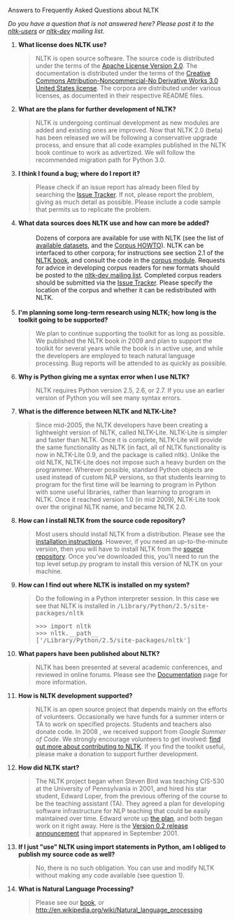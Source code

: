 Answers to Frequently Asked Questions about NLTK

<p><i>Do you have a question that is not answered here?  Please post it to the <a href="http://groups.google.com/group/nltk-users">nltk-users</a> or <a href="http://groups.google.com/group/nltk-dev">nltk-dev</a> mailing list.</i> </p><ol><li><b>What license does NLTK use?</b> </li><blockquote>NLTK is open source software.  The source code is distributed under the 
terms of the <a href="http://www.apache.org/licenses/LICENSE-2.0" rel="nofollow">Apache License Version 2.0</a>.  The documentation is distributed under the terms of the 
<a href="http://creativecommons.org/licenses/by-nc-nd/3.0/us/" rel="nofollow">Creative Commons Attribution-Noncommercial-No Derivative Works 3.0 United States license</a>. 
The corpora are distributed under various licenses, as documented in their respective README files. 
</blockquote><li><b>What are the plans for further development of NLTK?</b> </li><blockquote>NLTK is undergoing continual development as new modules are added and existing ones are improved.  Now that NLTK 2.0 (beta) has been released we will be following a conservative upgrade process, and ensure that all code examples published in the NLTK book continue to work as advertized.  We will follow the recommended migration path for Python 
3.0.<br /></blockquote><li><b>I think I found a bug; where do I report it?</b> </li><blockquote>Please check if an issue report has already been filed by searching the <a href="http://code.google.com/p/nltk/issues/list" rel="nofollow">Issue Tracker</a>.  If not, please report the problem, giving 
as much detail as possible.  Please include a code sample that 
permits us to replicate the problem. 
</blockquote><li><b>What data sources does NLTK use and how can more be added?<br /></b><div style="margin-left:40px"><br />Dozens of corpora are available for use with NLTK (see the list of <a href="https://sites.google.com/site/naturallanguagetoolkit/data.1383616540445">available datasets</a>, and the <a href="http://nltk.googlecode.com/svn/trunk/doc/howto/corpus.html">Corpus HOWTO</a>).  NLTK can be interfaced to other corpora; for instructions see section 2.1 of the <a href="https://sites.google.com/site/naturallanguagetoolkit/book.1383614193214">NLTK book</a>, and consult the code in the <a href="http://code.google.com/p/nltk/source/browse/trunk/nltk/nltk/corpus#corpus/reader">corpus module</a>.  Requests for advice in developing corpus readers for new formats should be posted to the <a href="http://groups.google.com/group/nltk-dev">nltk-dev mailing list</a>.  Completed corpus readers should be submitted via the <a href="http://code.google.com/p/nltk/issues/list" rel="nofollow">Issue Tracker</a>.  Please specify the location of the corpus and whether it can be redistributed with NLTK.<br /><br /></div></li><li><b>I'm planning some long-term research using NLTK; how long is the toolkit going to be supported?</b> </li><blockquote>We plan to continue supporting the toolkit for as long as 
possible.  We published the NLTK book in 2009 and plan to 
support the toolkit for several years while the book is in active 
use, and while the developers are employed to teach natural 
language processing.  Bug reports will be attended 
to as quickly as possible. 
</blockquote><li><b>Why is Python giving me a syntax error when I use NLTK?</b> </li><blockquote>NLTK requires Python version 2.5, 2.6, or 2.7.  If you use an earlier 
version of Python you will see many syntax errors.<br /></blockquote><li><b>What is the difference between NLTK and NLTK-Lite?</b> </li><blockquote>Since mid-2005, the NLTK developers have been creating a 
lightweight version of NLTK, called NLTK-Lite. NLTK-Lite is 
simpler and faster than NLTK. Once it is complete, NLTK-Lite will 
provide the same functionality as NLTK (in fact, all of NLTK 
functionality is now in NLTK-Lite 0.9, and the package is called 
nltk). Unlike the old NLTK, NLTK-Lite does not impose such a heavy 
burden on the programmer. Wherever possible, standard Python 
objects are used instead of custom NLP versions, so that students 
learning to program for the first time will be learning to program 
in Python with some useful libraries, rather than learning to 
program in NLTK.  Once it reached version 1.0 (in mid 2009), 
NLTK-Lite took over the original NLTK name, and became NLTK 
2.0. 
</blockquote><li><b>How can I install NLTK from the source code repository?</b> </li><blockquote>Most users should install NLTK from a distribution.  Please see 
the <a href="https://sites.google.com/site/naturallanguagetoolkit/download.1383615362424">installation instructions</a>.  However, if you need 
an up-to-the-minute version, then you will have to install NLTK 
from the <a href="http://code.google.com/p/nltk/source/checkout" rel="nofollow">source repository</a>. 
Once you've downloaded this, you'll need to run the 
top level setup.py program to install this version of NLTK on your 
machine. 
</blockquote><li><b>How can I find out where NLTK is installed on my system?</b> </li><blockquote>Do the following in a Python interpreter session.  In this case we 
see that NLTK is installed in <tt>/Library/Python/2.5/site-packages/nltk</tt>
<pre><span>&gt;&gt;&gt;</span><span> </span><span>import</span><span> nltk<br /></span><span>&gt;&gt;&gt;</span><span> nltk</span><span>.</span><span>__path__<br /></span><span>[</span><span>'/Library/Python/2.5/site-packages/nltk'</span><span>]</span></pre></blockquote><li><b>What papers have been published about NLTK?</b> </li><blockquote>NLTK has been presented at several academic conferences, and 
reviewed in online forums.  Please see the <a href="https://sites.google.com/site/naturallanguagetoolkit/documentation.1383616523265">Documentation</a> page 
for more information. 
</blockquote><li><b>How is NLTK development supported?</b> </li><blockquote>NLTK is an open source project that depends mainly on the efforts 
of volunteers.  Occasionally we have funds for a summer intern or 
TA to work on specified projects.  Students and teachers also 
donate code.  In 2008 , we received support from <i>Google 
Summer of Code</i>.  We strongly encourage volunteers to get 
involved: <a href="http://www.nltk.org/contribute" rel="nofollow">find out more about contributing to NLTK</a>. 
If you find the toolkit useful, please make a donation to 
support further development. 
</blockquote><li><b>How did NLTK start?</b> </li><blockquote>The NLTK project began when Steven Bird was teaching CIS-530 at 
the University of Pennsylvania in 2001, and hired his star 
student, Edward Loper, from the previous offering of the course to 
be the teaching assistant (TA).  They agreed a plan for developing 
software infrastructure for NLP teaching that could be easily 
maintained over time.  Edward wrote up 
<a href="http://code.google.com/p/nltk/source/browse/trunk/nltk-old/doc/technical/proposal/proposal.tex" rel="nofollow">the plan</a>, 
and both began work on it right away.  Here is the 
<a href="http://sourceforge.net/mailarchive/forum.php?thread_id=22772&amp;amp;forum_id=960" rel="nofollow">Version 0.2 release announcement</a> 
that appeared in September 2001. 
</blockquote><li><b>If I just "use" NLTK using import statements in Python, am I obliged to publish my source code as well?</b> </li><blockquote>No, there is no such obligation.  You can use and modify NLTK without making any code available (see question 1).</blockquote><li><b>What is Natural Language Processing?</b> </li><blockquote>Please see our <a href="https://sites.google.com/site/naturallanguagetoolkit/book.1383614193214">book</a>, or <a href="http://en.wikipedia.org/wiki/Natural_language_processing" rel="nofollow">http://en.wikipedia.org/wiki/Natural_language_processing</a>
</blockquote></ol></div></td></tr></tbody></table>
</div>
